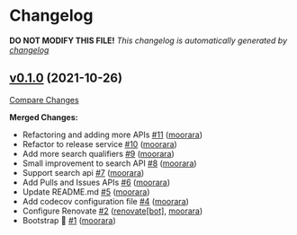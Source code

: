 # Changelog

**DO NOT MODIFY THIS FILE!**
*This changelog is automatically generated by [changelog](https://github.com/gardenbed/changelog)*


## [v0.1.0](https://github.com/gardenbed/go-github/tree/v0.1.0) (2021-10-26)

[Compare Changes](https://github.com/gardenbed/go-github/compare/e079a3fee6f213adcd3ef0ba8cc776bbfc5944dc...v0.1.0)

**Merged Changes:**

  - Refactoring and adding more APIs [#11](https://github.com/gardenbed/go-github/pull/11) ([moorara](https://github.com/moorara))
  - Refactor to release service [#10](https://github.com/gardenbed/go-github/pull/10) ([moorara](https://github.com/moorara))
  - Add more search qualifiers [#9](https://github.com/gardenbed/go-github/pull/9) ([moorara](https://github.com/moorara))
  - Small improvement to search API [#8](https://github.com/gardenbed/go-github/pull/8) ([moorara](https://github.com/moorara))
  - Support search api [#7](https://github.com/gardenbed/go-github/pull/7) ([moorara](https://github.com/moorara))
  - Add Pulls and Issues APIs [#6](https://github.com/gardenbed/go-github/pull/6) ([moorara](https://github.com/moorara))
  - Update README.md [#5](https://github.com/gardenbed/go-github/pull/5) ([moorara](https://github.com/moorara))
  - Add codecov configuration file [#4](https://github.com/gardenbed/go-github/pull/4) ([moorara](https://github.com/moorara))
  - Configure Renovate [#2](https://github.com/gardenbed/go-github/pull/2) ([renovate[bot]](https://github.com/apps/renovate), [moorara](https://github.com/moorara))
  - Bootstrap 🚀 [#1](https://github.com/gardenbed/go-github/pull/1) ([moorara](https://github.com/moorara))


